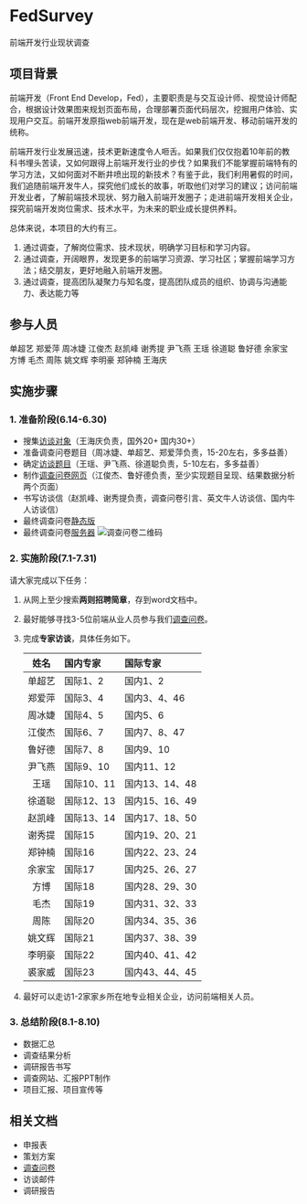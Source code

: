 # FedSurvey
前端开发行业现状调查


## 项目背景
前端开发（Front End Develop，Fed），主要职责是与交互设计师、视觉设计师配合，根据设计效果图来规划页面布局，合理部署页面代码层次，挖掘用户体验、实现用户交互。前端开发原指web前端开发，现在是web前端开发、移动前端开发的统称。

前端开发行业发展迅速，技术更新速度令人咂舌。如果我们仅仅抱着10年前的教科书埋头苦读，又如何跟得上前端开发行业的步伐？如果我们不能掌握前端特有的学习方法，又如何面对不断井喷出现的新技术？有鉴于此，我们利用暑假的时间，我们追随前端开发牛人，探究他们成长的故事，听取他们对学习的建议；访问前端开发业者，了解前端技术现状、努力融入前端开发圈子；走进前端开发相关企业，探究前端开发岗位需求、技术水平，为未来的职业成长提供养料。

总体来说，本项目的大约有三。

1. 通过调查，了解岗位需求、技术现状，明确学习目标和学习内容。
2. 通过调查，开阔眼界，发现更多的前端学习资源、学习社区；掌握前端学习方法；结交朋友，更好地融入前端开发圈。
3. 通过调查，提高团队凝聚力与知名度，提高团队成员的组织、协调与沟通能力、表达能力等

## 参与人员
单超艺 郑爱萍 周冰婕 江俊杰 赵凯峰 谢秀提 尹飞燕 王瑶 徐道聪 鲁好德
余家宝 方博 毛杰 周陈 姚文辉 李明豪 郑钟楠
王海庆
## 实施步骤
### 1. 准备阶段(6.14-6.30)

- 搜集[访谈对象](master.md)（王海庆负责，国外20+ 国内30+）
- 准备调查问卷题目（周冰婕、单超艺、郑爱萍负责，15-20左右，多多益善）
- 确定[访谈题目](interview.md)（王瑶、尹飞燕、徐道聪负责，5-10左右，多多益善）
- 制作[调查问卷网页](//happyfedclub.github.io/FedSurvey/web/static/questionnaire3/index.html)（江俊杰、鲁好德负责，至少实现题目呈现、结果数据分析两个页面）
- 书写访谈信（赵凯峰、谢秀提负责，调查问卷引言、英文牛人访谈信、国内牛人访谈信）
- 最终调查问卷[静态版](//happyfedclub.github.io/FedSurvey/web/static/q/index.html)
- 最终调查问卷[服务器](http://sxaxbwg.org.cn/aixin/fed/)
  ![调查问卷二维码](https://happyfedclub.github.io/FedSurvey/img/qr.png)

### 2. 实施阶段(7.1-7.31)

请大家完成以下任务：

1. 从网上至少搜索**两则招聘简章**，存到word文档中。
2. 最好能够寻找3-5位前端从业人员参与我们[调查问卷](http://sxaxbwg.org.cn/aixin/fed/)。
3. 完成**专家访谈**，具体任务如下。

	|姓名|国内专家|国际专家|
	|:----:|:----|:---------|
	|单超艺  |国际1、2  |国内1、2  |
	|郑爱萍  |国际3、4  |国内3、4、46 |
	|周冰婕  |国际4、5  |国内5、6  |
	|江俊杰  |国际6、7  |国内7、8、47  |
	|鲁好德  |国际7、8   |国内9、10|
	|尹飞燕  |国际9、10  |国内11、12|
	|王瑶     |国际10、11 |国内13、14、48|
	|徐道聪  |国际12、13 |国内15、16、49|
	|赵凯峰  |国际13、14 |国内17、18、50|
	|谢秀提  |国际15    |国内19、20、21|
	|郑钟楠  |国际16    |国内22、23、24|
	|余家宝  |国际17    |国内25、26、27|
	|方博     |国际18    |国内28、29、30|
	|毛杰     |国际19    |国内31、32、33|
	|周陈     |国际20    |国内34、35、36|
	|姚文辉  |国际21    |国内37、38、39|
	|李明豪  |国际22    |国内40、41、42|
	|裘家威  |国际23    |国内43、44、45|
	
4. 最好可以走访1-2家家乡所在地专业相关企业，访问前端相关人员。
	
### 3. 总结阶段(8.1-8.10)

- 数据汇总
- 调查结果分析
- 调研报告书写
- 调查网站、汇报PPT制作
- 项目汇报、项目宣传等

## 相关文档

- 申报表 
- 策划方案
- [调查问卷](http://sxaxbwg.org.cn/aixin/fed/)
- 访谈邮件
- 调研报告
